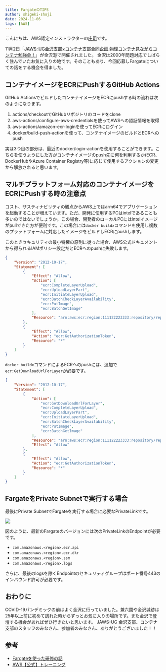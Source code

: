 ```yaml
---
title: FargateのTIPS
author: shigeki-shoji
date: 2024-11-06
tags: [AWS]
---
```


こんにちは、AWS認定インストラクターの[庄司](https://github.com/edward-mamezou)です。

11月2日「[JAWS-UG金沢支部×コンテナ支部合同企画 物理コンテナ見ながらコンテナ勉強会！](https://jawsug-kanazawa.connpass.com/event/325803/)」が金沢港で開催されました。
金沢は2000年問題対応でしばらく住んでいたお気に入りの地です。そのこともあり、今回応募しFargateについての話をする機会を得ました。

## コンテナイメージをECRにPushするGitHub Actions

GitHub ActionsでビルドしたコンテナイメージをECRにpushする時の流れは次のようになります。

1. actions/checkoutでGitHubリポジトリのコードをclone
2. aws-actions/configure-aws-credentialsを使ってAWSへの認証情報を取得
3. aws-actions/amazon-ecr-loginを使ってECRにログイン
4. docker/build-push-actionを使って、コンテナイメージのビルドとECRへのpush

実は3つ目の部分は、最近のdocker/login-actionを使用することができます。こちらを使うようにした方がコンテナイメージのpush先に何を利用するか(ECR、DockerHubやAzure Container Registry等)に応じて使用するアクションの変更から解放されると思います。

## マルチプラットフォーム対応のコンテナイメージをECRにPushする時の注意点

コスト、サスティナビリティの観点からAWS上ではarm64でアプリケーションを起動することが増えています。ただ、開発に使用するPCはintelであることも多いのではないでしょうか。この場合、開発者のローカルPCにはintelイメージがpullできた方が便利です。この場合には`docker buildx`コマンドを使用し複数のプラットフォームに対応したイメージをビルドしECRにpushします。

このときセキュリティの最小特権の原則に従った場合、AWS公式ドキュメントから得られるIAMポリシー設定だとECRへのpushに失敗します。

```json
{
    "Version": "2012-10-17",
    "Statement": [
        {
            "Effect": "Allow",
            "Action": [
                "ecr:CompleteLayerUpload",
                "ecr:UploadLayerPart",
                "ecr:InitiateLayerUpload",
                "ecr:BatchCheckLayerAvailability",
                "ecr:PutImage",
                "ecr:BatchGetImage"
            ],
            "Resource": "arn:aws:ecr:region:111122223333:repository/repository-name"
        },
        {
            "Effect": "Allow",
            "Action": "ecr:GetAuthorizationToken",
            "Resource": "*"
        }
    ]
}
```

`docker buildx`コマンドによるECRへのpushには、追加で`ecr:GetDownloadUrlForLayer`が必要です。

```json
{
    "Version": "2012-10-17",
    "Statement": [
        {
            "Action": [
                "ecr:GetDownloadUrlForLayer",
                "ecr:CompleteLayerUpload",
                "ecr:UploadLayerPart",
                "ecr:InitiateLayerUpload",
                "ecr:BatchCheckLayerAvailability",
                "ecr:PutImage",
                "ecr:BatchGetImage"
            ],
            "Resource": "arn:aws:ecr:region:111122223333:repository/repository-name",
            "Effect": "Allow"
        },
        {
            "Effect": "Allow",
            "Action": "ecr:GetAuthorizationToken",
            "Resource": "*"
        }
    ]
}
```

## FargateをPrivate Subnetで実行する場合

最後にPrivate SubnetでFargateを実行する場合に必要なPrivateLinkです。

![](/img/blogs/2024/20241102_fargate.png)

図のように、最新のFargateのバージョンには次のPrivateLinkのEndpointが必要です。

- `com.amazonaws.<region>.ecr.api`
- `com.amazonaws.<region>.ecr.dkr`
- `com.amazonaws.<region>.ssm`
- `com.amazonaws.<region>.logs`

さらに、最後のlogsを除くEndpointのセキュリティグループはポート番号443のインバウンド許可が必要です。

## おわりに

COVID-19パンデミックの前はよく金沢に行っていました。兼六園や金沢城跡は25年以上前に初めて訪れた時からずっとお気に入りの場所です。また金沢で登壇する機会があればぜひ行きたいと思います。
JAWS-UG 金沢支部、コンテナ支部のスタッフのみなさん、参加者のみなさん、ありがとうございました！！

## 参考

- [Fargateを使った研修の話](https://speakerdeck.com/takesection/fargatewoshi-tutayan-xiu-nohua)
- [AWS【公式】トレーニング](https://www.mamezou.com/services/hrd/aws_training)
